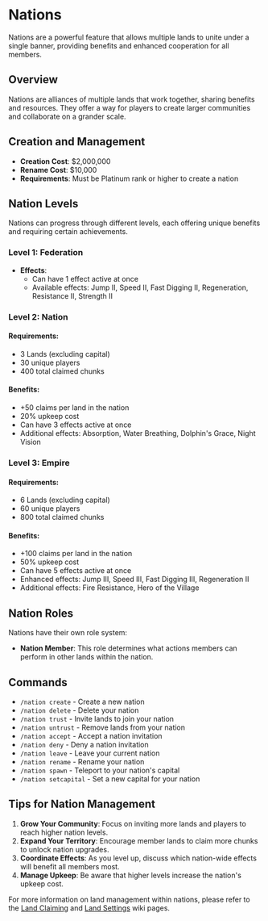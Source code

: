 # Nations

Nations are a powerful feature that allows multiple lands to unite under a single banner, providing benefits and enhanced cooperation for all members.

## Overview

Nations are alliances of multiple lands that work together, sharing benefits and resources. They offer a way for players to create larger communities and collaborate on a grander scale.

## Creation and Management

- **Creation Cost**: $2,000,000
- **Rename Cost**: $10,000
- **Requirements**: Must be Platinum rank or higher to create a nation

## Nation Levels

Nations can progress through different levels, each offering unique benefits and requiring certain achievements.

### Level 1: Federation

- **Effects**: 
  - Can have 1 effect active at once
  - Available effects: Jump II, Speed II, Fast Digging II, Regeneration, Resistance II, Strength II

### Level 2: Nation

#### Requirements:
- 3 Lands (excluding capital)
- 30 unique players
- 400 total claimed chunks

#### Benefits:
- +50 claims per land in the nation
- 20% upkeep cost
- Can have 3 effects active at once
- Additional effects: Absorption, Water Breathing, Dolphin's Grace, Night Vision

### Level 3: Empire

#### Requirements:
- 6 Lands (excluding capital)
- 60 unique players
- 800 total claimed chunks

#### Benefits:
- +100 claims per land in the nation
- 50% upkeep cost
- Can have 5 effects active at once
- Enhanced effects: Jump III, Speed III, Fast Digging III, Regeneration II
- Additional effects: Fire Resistance, Hero of the Village

## Nation Roles

Nations have their own role system:

- **Nation Member**: This role determines what actions members can perform in other lands within the nation.

## Commands

- `/nation create` - Create a new nation
- `/nation delete` - Delete your nation
- `/nation trust` - Invite lands to join your nation
- `/nation untrust` - Remove lands from your nation
- `/nation accept` - Accept a nation invitation
- `/nation deny` - Deny a nation invitation
- `/nation leave` - Leave your current nation
- `/nation rename` - Rename your nation
- `/nation spawn` - Teleport to your nation's capital
- `/nation setcapital` - Set a new capital for your nation

## Tips for Nation Management

1. **Grow Your Community**: Focus on inviting more lands and players to reach higher nation levels.
2. **Expand Your Territory**: Encourage member lands to claim more chunks to unlock nation upgrades.
3. **Coordinate Effects**: As you level up, discuss which nation-wide effects will benefit all members most.
4. **Manage Upkeep**: Be aware that higher levels increase the nation's upkeep cost.

For more information on land management within nations, please refer to the [Land Claiming](landClaiming.md) and [Land Settings](landSettings.md) wiki pages.